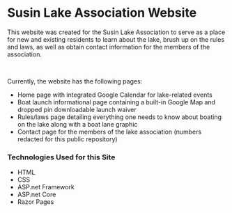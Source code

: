 <h1>Susin Lake Association Website</h1>
<p>This website was created for the Susin Lake Association to serve as a place for new and existing residents to learn about the lake, brush up on the rules and laws, as well as obtain contact information for the members of the association.</p>
<br>
<p>Currently, the website has the following pages:</p>
<ul>
  <li>Home page with integrated Google Calendar for lake-related events</li>
  <li>Boat launch informational page containing a built-in Google Map and dropped pin downloadable launch waiver</li>
  <li>Rules/laws page detailing everything one needs to know about boating on the lake along with a boat lane graphic</li>
  <li>Contact page for the members of the lake association (numbers redacted for this public repository)</li>
</ul>
<h3>Technologies Used for this Site</h3>
<ul>
  <li>HTML</li>
  <li>CSS</li>
  <li>ASP.net Framework</li>
  <li>ASP.net Core</li>
  <li>Razor Pages</li>
  
</ul>
